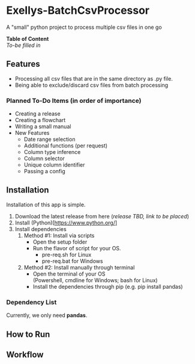 # Exellys-BatchCsvProcessor
A "small" python project to process multiple csv files in one go

**Table of Content**  
*To-be filled in*

## Features

- Processing all csv files that are in the same directory as .py file.
- Being able to exclude/discard csv files from batch processing

### Planned To-Do Items (in order of importance)

- Creating a release
- Creating a flowchart
- Writing a small manual
- New Features
    - Date range selection
    - Additional functions (per request)
    - Column type inference
    - Column selector
    - Unique column identifier
    - Passing a config

## Installation
Installation of this app is simple.

1. Download the latest release from here (*release TBD, link to be placed*)
2. Install (Python)[https://www.python.org/]
3. Install dependencies
    1. Method #1: Install via scripts
        - Open the setup folder
        - Run the flavor of script for your OS.
            - pre-req.sh for Linux
            - pre-req.bat for Windows
    2. Method #2: Install manually through terminal
        - Open the terminal of your OS  
        (Powershell, cmdline for Windows; bash for Linux)
        - Install the dependencies through pip (e.g. pip install pandas)

### Dependency List

Currently, we only need **pandas**.

## How to Run

## Workflow
